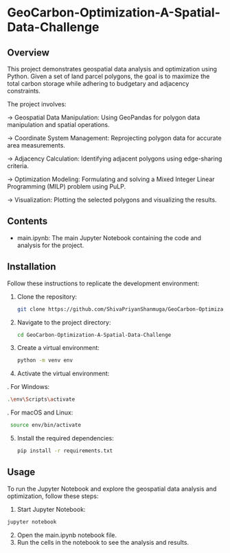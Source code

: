 # GeoCarbon-Optimization-A-Spatial-Data-Challenge
## Overview
This project demonstrates geospatial data analysis and optimization using Python.
Given a set of land parcel polygons, the goal is to maximize the total carbon storage while adhering to budgetary and adjacency constraints. 

The project involves:

-> Geospatial Data Manipulation: Using GeoPandas for polygon data manipulation and spatial operations.

-> Coordinate System Management: Reprojecting polygon data for accurate area measurements.

-> Adjacency Calculation: Identifying adjacent polygons using edge-sharing criteria.

-> Optimization Modeling: Formulating and solving a Mixed Integer Linear Programming (MILP) problem using PuLP.

-> Visualization: Plotting the selected polygons and visualizing the results.

## Contents
- main.ipynb: The main Jupyter Notebook containing the code and analysis for the project.

## Installation
Follow these instructions to replicate the development environment:

1. Clone the repository:
   ```sh
   git clone https://github.com/ShivaPriyanShanmuga/GeoCarbon-Optimization-A-Spatial-Data-Challenge.git
   ```
2. Navigate to the project directory:
   ```sh
   cd GeoCarbon-Optimization-A-Spatial-Data-Challenge
   ```
3. Create a virtual environment:
   ```sh
   python -m venv env
   ```
4. Activate the virtual environment:
   
  . For Windows: 
   ```sh
   .\env\Scripts\activate
   ```
   
  . For macOS and Linux:
   ```sh
    source env/bin/activate
   ```
5. Install the required dependencies:
   ```sh
   pip install -r requirements.txt
   ```
## Usage
To run the Jupyter Notebook and explore the geospatial data analysis and optimization, follow these steps:

1. Start Jupyter Notebook:
```sh
jupyter notebook
```
2. Open the main.ipynb notebook file.
3. Run the cells in the notebook to see the analysis and results.
